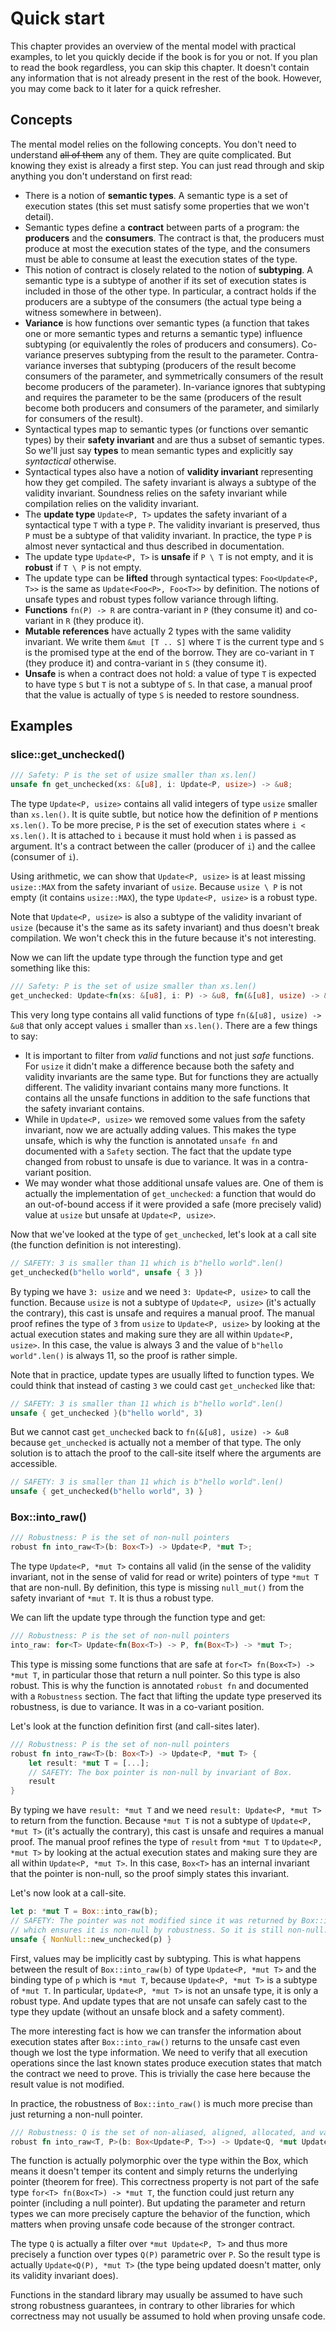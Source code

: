 # Quick start

This chapter provides an overview of the mental model with practical examples, to let you quickly
decide if the book is for you or not. If you plan to read the book regardless, you can skip this
chapter. It doesn't contain any information that is not already present in the rest of the book.
However, you may come back to it later for a quick refresher.

## Concepts

The mental model relies on the following concepts. You don't need to understand ~~all of them~~ any
of them. They are quite complicated. But knowing they exist is already a first step. You can just
read through and skip anything you don't understand on first read:
- There is a notion of **semantic types**. A semantic type is a set of execution states (this set
  must satisfy some properties that we won't detail).
- Semantic types define a **contract** between parts of a program: the **producers** and the
  **consumers**. The contract is that, the producers must produce at most the execution states of
  the type, and the consumers must be able to consume at least the execution states of the type.
- This notion of contract is closely related to the notion of **subtyping**. A semantic type is a
  subtype of another if its set of execution states is included in those of the other type. In
  particular, a contract holds if the producers are a subtype of the consumers (the actual type
  being a witness somewhere in between).
- **Variance** is how functions over semantic types (a function that takes one or more semantic
  types and returns a semantic type) influence subtyping (or equivalently the roles of producers and
  consumers). Co-variance preserves subtyping from the result to the parameter. Contra-variance
  inverses that subtyping (producers of the result become consumers of the parameter, and
  symmetrically consumers of the result become producers of the parameter). In-variance ignores that
  subtyping and requires the parameter to be the same (producers of the result become both producers
  and consumers of the parameter, and similarly for consumers of the result).
- Syntactical types map to semantic types (or functions over semantic types) by their **safety
  invariant** and are thus a subset of semantic types. So we'll just say **types** to mean semantic
  types and explicitly say _syntactical_ otherwise.
- Syntactical types also have a notion of **validity invariant** representing how they get compiled.
  The safety invariant is always a subtype of the validity invariant. Soundness relies on the safety
  invariant while compilation relies on the validity invariant.
- The **update type** `Update<P, T>` updates the safety invariant of a syntactical type `T` with a
  type `P`. The validity invariant is preserved, thus `P` must be a subtype of that validity
  invariant. In practice, the type `P` is almost never syntactical and thus described in
  documentation.
- The update type `Update<P, T>` is **unsafe** if `P \ T` is not empty, and it is **robust** if `T \
  P` is not empty.
- The update type can be **lifted** through syntactical types: `Foo<Update<P, T>>` is the same as
  `Update<Foo<P>, Foo<T>>` by definition. The notions of unsafe types and robust types follow
  variance through lifting.
- **Functions** `fn(P) -> R` are contra-variant in `P` (they consume it) and co-variant in `R` (they
  produce it).
- **Mutable references** have actually 2 types with the same validity invariant. We write them `&mut
  [T .. S]` where `T` is the current type and `S` is the promised type at the end of the borrow.
  They are co-variant in `T` (they produce it) and contra-variant in `S` (they consume it).
- **Unsafe** is when a contract does not hold: a value of type `T` is expected to have type `S` but
  `T` is not a subtype of `S`. In that case, a manual proof that the value is actually of type `S`
  is needed to restore soundness.

## Examples

### slice::get_unchecked()

```rust
/// Safety: P is the set of usize smaller than xs.len()
unsafe fn get_unchecked(xs: &[u8], i: Update<P, usize>) -> &u8;
```

The type `Update<P, usize>` contains all valid integers of type `usize` smaller than `xs.len()`. It
is quite subtle, but notice how the definition of `P` mentions `xs.len()`. To be more precise, `P`
is the set of execution states where `i < xs.len()`. It is attached to `i` because it must hold when
`i` is passed as argument. It's a contract between the caller (producer of `i`) and the callee
(consumer of `i`).

Using arithmetic, we can show that `Update<P, usize>` is at least missing `usize::MAX` from the
safety invariant of `usize`. Because `usize \ P` is not empty (it contains `usize::MAX`), the type
`Update<P, usize>` is a robust type.

Note that `Update<P, usize>` is also a subtype of the validity invariant of `usize` (because it's
the same as its safety invariant) and thus doesn't break compilation. We won't check this in the
future because it's not interesting.

Now we can lift the update type through the function type and get something like this:

```rust
/// Safety: P is the set of usize smaller than xs.len()
get_unchecked: Update<fn(xs: &[u8], i: P) -> &u8, fn(&[u8], usize) -> &u8>;
```

This very long type contains all valid functions of type `fn(&[u8], usize) -> &u8` that only accept
values `i` smaller than `xs.len()`. There are a few things to say:
- It is important to filter from _valid_ functions and not just _safe_ functions. For `usize` it
  didn't make a difference because both the safety and validity invariants are the same type. But
  for functions they are actually different. The validity invariant contains many more functions. It
  contains all the unsafe functions in addition to the safe functions that the safety invariant
  contains.
- While in `Update<P, usize>` we removed some values from the safety invariant, now we are actually
  adding values. This makes the type unsafe, which is why the function is annotated `unsafe fn` and
  documented with a `Safety` section. The fact that the update type changed from robust to unsafe is
  due to variance. It was in a contra-variant position.
- We may wonder what those additional unsafe values are. One of them is actually the implementation
  of `get_unchecked`: a function that would do an out-of-bound access if it were provided a safe
  (more precisely valid) value at `usize` but unsafe at `Update<P, usize>`.

Now that we've looked at the type of `get_unchecked`, let's look at a call site (the function
definition is not interesting).

```rust
// SAFETY: 3 is smaller than 11 which is b"hello world".len()
get_unchecked(b"hello world", unsafe { 3 })
```

By typing we have `3: usize` and we need `3: Update<P, usize>` to call the function. Because `usize`
is not a subtype of `Update<P, usize>` (it's actually the contrary), this cast is unsafe and
requires a manual proof. The manual proof refines the type of `3` from `usize` to `Update<P, usize>`
by looking at the actual execution states and making sure they are all within `Update<P, usize>`. In
this case, the value is always 3 and the value of `b"hello world".len()` is always 11, so the proof
is rather simple.

Note that in practice, update types are usually lifted to function types. We could think that
instead of casting `3` we could cast `get_unchecked` like that:

```rust
// SAFETY: 3 is smaller than 11 which is b"hello world".len()
unsafe { get_unchecked }(b"hello world", 3)
```

But we cannot cast `get_unchecked` back to `fn(&[u8], usize) -> &u8` because `get_unchecked` is
actually not a member of that type. The only solution is to attach the proof to the call-site itself
where the arguments are accessible.

```rust
// SAFETY: 3 is smaller than 11 which is b"hello world".len()
unsafe { get_unchecked(b"hello world", 3) }
```

### Box::into_raw()

```rust
/// Robustness: P is the set of non-null pointers
robust fn into_raw<T>(b: Box<T>) -> Update<P, *mut T>;
```

The type `Update<P, *mut T>` contains all valid (in the sense of the validity invariant, not in the
sense of valid for read or write) pointers of type `*mut T` that are non-null. By definition, this
type is missing `null_mut()` from the safety invariant of `*mut T`. It is thus a robust type.

We can lift the update type through the function type and get:

```rust
/// Robustness: P is the set of non-null pointers
into_raw: for<T> Update<fn(Box<T>) -> P, fn(Box<T>) -> *mut T>;
```

This type is missing some functions that are safe at `for<T> fn(Box<T>) -> *mut T`, in particular
those that return a null pointer. So this type is also robust. This is why the function is annotated
`robust fn` and documented with a `Robustness` section. The fact that lifting the update type
preserved its robustness, is due to variance. It was in a co-variant position.

Let's look at the function definition first (and call-sites later).

```rust
/// Robustness: P is the set of non-null pointers
robust fn into_raw<T>(b: Box<T>) -> Update<P, *mut T> {
    let result: *mut T = [...];
    // SAFETY: The box pointer is non-null by invariant of Box.
    result
}
```

By typing we have `result: *mut T` and we need `result: Update<P, *mut T>` to return from the
function. Because `*mut T` is not a subtype of `Update<P, *mut T>` (it's actually the contrary),
this cast is unsafe and requires a manual proof. The manual proof refines the type of `result` from
`*mut T` to `Update<P, *mut T>` by looking at the actual execution states and making sure they are
all within `Update<P, *mut T>`. In this case, `Box<T>` has an internal invariant that the pointer is
non-null, so the proof simply states this invariant.

Let's now look at a call-site.

```rust
let p: *mut T = Box::into_raw(b);
// SAFETY: The pointer was not modified since it was returned by Box::into_raw
// which ensures it is non-null by robustness. So it is still non-null.
unsafe { NonNull::new_unchecked(p) }
```

First, values may be implicitly cast by subtyping. This is what happens between the result of
`Box::into_raw(b)` of type `Update<P, *mut T>` and the binding type of `p` which is `*mut T`,
because `Update<P, *mut T>` is a subtype of `*mut T`. In particular, `Update<P, *mut T>` is not an
unsafe type, it is only a robust type. And update types that are not unsafe can safely cast to the
type they update (without an unsafe block and a safety comment).

The more interesting fact is how we can transfer the information about execution states after
`Box::into_raw()` returns to the unsafe cast even though we lost the type information. We need to
verify that all execution operations since the last known states produce execution states that match
the contract we need to prove. This is trivially the case here because the result value is not
modified.

In practice, the robustness of `Box::into_raw()` is much more precise than just returning a non-null
pointer.

```rust
/// Robustness: Q is the set of non-aliased, aligned, allocated, and valid pointers
robust fn into_raw<T, P>(b: Box<Update<P, T>>) -> Update<Q, *mut Update<P, T>>;
```

The function is actually polymorphic over the type within the Box, which means it doesn't temper its
content and simply returns the underlying pointer (theorem for free). This correctness property is
not part of the safe type `for<T> fn(Box<T>) -> *mut T`, the function could just return any pointer
(including a null pointer). But updating the parameter and return types we can more precisely
capture the behavior of the function, which matters when proving unsafe code because of the stronger
contract.

The type `Q` is actually a filter over `*mut Update<P, T>` and thus more precisely a function over
types `Q(P)` parametric over `P`. So the result type is actually `Update<Q(P), *mut T>` (the type
being updated doesn't matter, only its validity invariant does).

Functions in the standard library may usually be assumed to have such strong robustness guarantees,
in contrary to other libraries for which correctness may not usually be assumed to hold when proving
unsafe code.
